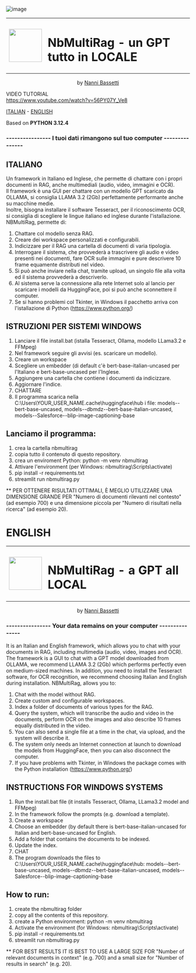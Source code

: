 ![image](https://github.com/user-attachments/assets/8a5d34f1-062e-470d-8960-d24372c7e6ec)  
  

<table border="0"align="center">
  <tr>
    <td>
      <img src="https://github.com/user-attachments/assets/1f43e592-a560-4e46-90c9-03322d3e233d" width="90" height="90" /> 
    </td>
    <td>
       <h1><b>NbMultiRag - un GPT tutto in LOCALE</b></h1>
    </td>
  </tr>
</table>  
<p align="center">by <a href="https://nannibassetti.com" target="_blank">Nanni Bassetti</a></p>   

VIDEO TUTORIAL  
https://www.youtube.com/watch?v=56PY07Y_Ve8

[ITALIAN](#ITALIANO)  -  [ENGLISH](#ENGLISH)  

Based on **PYTHON 3.12.4**   
###  ---------------- I tuoi dati rimangono sul tuo computer ---------------   
<a name="ITALIANO"></a>  
## ITALIANO
Un framework in Italiano ed Inglese, che permette di chattare con i propri documenti in RAG, anche multimediali (audio, video, immagini e OCR).  
Il framework è una GUI per chattare con un modello GPT scaricato da OLLAMA, si consiglia LLAMA 3.2 (2Gb) perfettamente performante anche su macchine medie.  
Inoltre, bisogna installare il software Tesseract, per il riconoscimento OCR, si consiglia di scegliere le lingue italiano ed inglese durante l'istallazione.  
NBMultiRag, permette di:
1) Chattare col modello senza RAG.
2) Creare dei workspace personalizzati e configurabili.
3) Indicizzare per il RAG una cartella di documenti di varia tipologia.
4) Interrogare il sistema, che provvederà a trascrivere gli audio e video presenti nei documenti, fare OCR sulle immagini e pure descrivere 10 frame equamente distributi nel video.
5) Si può anche inviare nella chat, tramite upload, un singolo file alla volta ed il sistema provvederà a descriverlo.
6) Al sistema serve la connessione alla rete Internet solo al lancio per scaricare i modelli da HuggingFace, poi si può anche sconnettere il computer.
7) Se si hanno problemi col Tkinter, in Windows il pacchetto arriva con l'istallazione di Python (https://www.python.org/)

## ISTRUZIONI PER SISTEMI WINDOWS  

1) Lanciare il file install.bat (istalla Tesseract, Ollama, modello LLama3.2 e FFMpeg)
2) Nel framework seguire gli avvisi (es. scaricare un modello).
3) Creare un workspace
4) Scegliere un embedder (di default c'è bert-base-italian-uncased per l'Italiano e bert-base-uncased per l'Inglese.
5) Aggiungere una cartella che contiene i documenti da indicizzare.
6) Aggiornare l'indice.
7) CHATTARE
8) Il programma scarica nella C:\Users\YOUR_USER_NAME\.cache\huggingface\hub i file: models--bert-base-uncased, models--dbmdz--bert-base-italian-uncased, models--Salesforce--blip-image-captioning-base

## Lanciamo il programma:  
1) crea la cartella nbmultirag
2) copia tutto il contenuto di questo repository.
3) crea un enviroment Python: python -m venv nbmultirag
4) Attivare l'environment (per Windows: nbmultirag\Scripts\activate)
5) pip install -r requirements.txt
6) streamlit run nbmultirag.py  

 ** PER OTTENERE RISULTATI OTTIMALI, È MEGLIO UTILIZZARE UNA DIMENSIONE GRANDE PER "Numero di documenti rilevanti nel contesto" (ad esempio 700) e una dimensione piccola per "Numero di risultati nella ricerca" (ad esempio 20).  
# ENGLISH <a id='ENGLISH'></a>
<table border="0" align="center">
<tr>
<td>
<img src="https://github.com/user-attachments/assets/1f43e592-a560-4e46-90c9-03322d3e233d" width="90" height="90" />
</td>
<td>
<h1><b>NbMultiRag - a GPT all LOCAL</b></h1>
</td>
</tr>
</table>  
<p align="center">by <a href="https://nannibassetti.com" target="_blank">Nanni Bassetti</a></p>  


### ---------------- Your data remains on your computer ---------------  

It is an Italian and English framework, which allows you to chat with your documents in RAG, including multimedia (audio, video, images and OCR).
The framework is a GUI to chat with a GPT model downloaded from OLLAMA, we recommend LLAMA 3.2 (2Gb) which performs perfectly even on medium-sized machines.
In addition, you need to install the Tesseract software, for OCR recognition, we recommend choosing Italian and English during installation.
NBMultiRag, allows you to:
1) Chat with the model without RAG.
2) Create custom and configurable workspaces.
3) Index a folder of documents of various types for the RAG.
4) Query the system, which will transcribe the audio and video in the documents, perform OCR on the images and also describe 10 frames equally distributed in the video.
5) You can also send a single file at a time in the chat, via upload, and the system will describe it.
6) The system only needs an Internet connection at launch to download the models from HuggingFace, then you can also disconnect the computer.
7) If you have problems with Tkinter, in Windows the package comes with the Python installation (https://www.python.org/)

## INSTRUCTIONS FOR WINDOWS SYSTEMS

1) Run the install.bat file (it installs Tesseract, Ollama, LLama3.2 model and FFMpeg)
2) In the framework follow the prompts (e.g. download a template).
3) Create a workspace
4) Choose an embedder (by default there is bert-base-italian-uncased for Italian and bert-base-uncased for English.
5) Add a folder that contains the documents to be indexed.
6) Update the index.
7) CHAT
8) The program downloads the files to C:\Users\YOUR_USER_NAME\.cache\huggingface\hub: models--bert-base-uncased, models--dbmdz--bert-base-italian-uncased, models--Salesforce--blip-image-captioning-base

## How to run:
1) create the nbmultirag folder
2) copy all the contents of this repository.
3) create a Python environment: python -m venv nbmultirag
4) Activate the environment (for Windows: nbmultirag\Scripts\activate)
5) pip install -r requirements.txt
6) streamlit run nbmultirag.py  

** FOR BEST RESULTS IT IS BEST TO USE A LARGE SIZE FOR "Number of relevant documents in context" (e.g. 700) and a small size for "Number of results in search" (e.g. 20).




